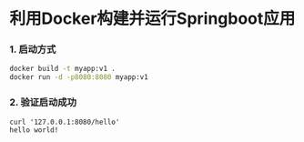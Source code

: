 # 利用Docker构建并运行Springboot应用

### 1. 启动方式

```bash
docker build -t myapp:v1 .
docker run -d -p8080:8080 myapp:v1
```

### 2. 验证启动成功

```
curl '127.0.0.1:8080/hello'
hello world!
```

